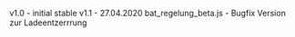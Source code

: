 v1.0 - initial stable 
v1.1 - 27.04.2020
     bat_regelung_beta.js - Bugfix Version zur Ladeentzerrrung
